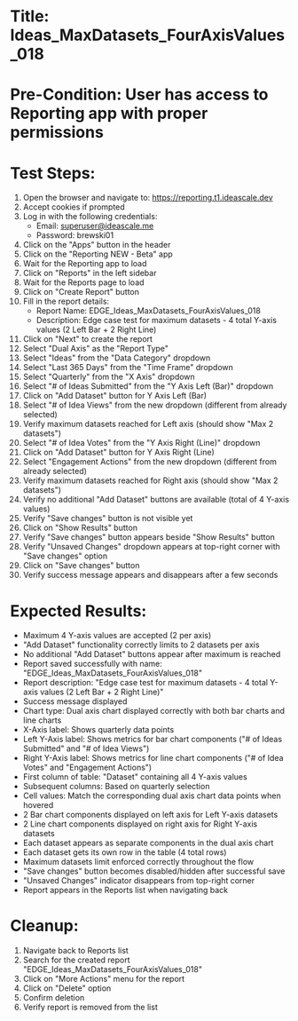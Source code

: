 # Title: Ideas_MaxDatasets_FourAxisValues_018

# Pre-Condition: User has access to Reporting app with proper permissions

# Test Steps:
1. Open the browser and navigate to: https://reporting.t1.ideascale.dev
2. Accept cookies if prompted
3. Log in with the following credentials:
   - Email: superuser@ideascale.me
   - Password: brewski01
4. Click on the "Apps" button in the header
5. Click on the "Reporting NEW - Beta" app
6. Wait for the Reporting app to load
7. Click on "Reports" in the left sidebar
8. Wait for the Reports page to load
9. Click on "Create Report" button
10. Fill in the report details:
    - Report Name: EDGE_Ideas_MaxDatasets_FourAxisValues_018
    - Description: Edge case test for maximum datasets - 4 total Y-axis values (2 Left Bar + 2 Right Line)
11. Click on "Next" to create the report
12. Select "Dual Axis" as the "Report Type"
13. Select "Ideas" from the "Data Category" dropdown
14. Select "Last 365 Days" from the "Time Frame" dropdown
15. Select "Quarterly" from the "X Axis" dropdown
16. Select "# of Ideas Submitted" from the "Y Axis Left (Bar)" dropdown
17. Click on "Add Dataset" button for Y Axis Left (Bar)
18. Select "# of Idea Views" from the new dropdown (different from already selected)
19. Verify maximum datasets reached for Left axis (should show "Max 2 datasets")
20. Select "# of Idea Votes" from the "Y Axis Right (Line)" dropdown
21. Click on "Add Dataset" button for Y Axis Right (Line)
22. Select "Engagement Actions" from the new dropdown (different from already selected)
23. Verify maximum datasets reached for Right axis (should show "Max 2 datasets")
24. Verify no additional "Add Dataset" buttons are available (total of 4 Y-axis values)
25. Verify "Save changes" button is not visible yet
26. Click on "Show Results" button
27. Verify "Save changes" button appears beside "Show Results" button
28. Verify "Unsaved Changes" dropdown appears at top-right corner with "Save changes" option
29. Click on "Save changes" button
30. Verify success message appears and disappears after a few seconds

# Expected Results:
- Maximum 4 Y-axis values are accepted (2 per axis)
- "Add Dataset" functionality correctly limits to 2 datasets per axis
- No additional "Add Dataset" buttons appear after maximum is reached
- Report saved successfully with name: "EDGE_Ideas_MaxDatasets_FourAxisValues_018"
- Report description: "Edge case test for maximum datasets - 4 total Y-axis values (2 Left Bar + 2 Right Line)"
- Success message displayed
- Chart type: Dual axis chart displayed correctly with both bar charts and line charts
- X-Axis label: Shows quarterly data points
- Left Y-Axis label: Shows metrics for bar chart components ("# of Ideas Submitted" and "# of Idea Views")
- Right Y-Axis label: Shows metrics for line chart components ("# of Idea Votes" and "Engagement Actions")
- First column of table: "Dataset" containing all 4 Y-axis values
- Subsequent columns: Based on quarterly selection
- Cell values: Match the corresponding dual axis chart data points when hovered
- 2 Bar chart components displayed on left axis for Left Y-axis datasets
- 2 Line chart components displayed on right axis for Right Y-axis datasets
- Each dataset appears as separate components in the dual axis chart
- Each dataset gets its own row in the table (4 total rows)
- Maximum datasets limit enforced correctly throughout the flow
- "Save changes" button becomes disabled/hidden after successful save
- "Unsaved Changes" indicator disappears from top-right corner
- Report appears in the Reports list when navigating back

# Cleanup:
1. Navigate back to Reports list
2. Search for the created report "EDGE_Ideas_MaxDatasets_FourAxisValues_018"
3. Click on "More Actions" menu for the report
4. Click on "Delete" option
5. Confirm deletion
6. Verify report is removed from the list